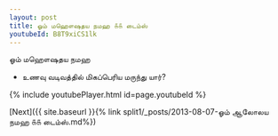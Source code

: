 ```yaml
---
layout: post
title: ஓம் மஹௌஷதய நமஹ ௧௧ டைம்ஸ்
youtubeId: B8T9xiCS1lk
---
```

 
 
 ஓம் மஹௌஷதய நமஹ  
 
 -  உணவு வடிவத்தில் மிகப்பெரிய மருந்து யார்? 
 
  
 
  
 
 
 
 
 
 


{% include youtubePlayer.html id=page.youtubeId %}
 
[Next]({{ site.baseurl }}{% link  split1/_posts/2013-08-07-ஓம் ஆலோலய நமஹ ௧௧ டைம்ஸ்.md%})
 
